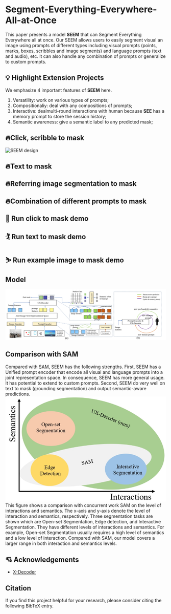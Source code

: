# Segment-Everything-Everywhere-All-at-Once
This paper presents a model **SEEM** that can Segment Everything Everywhere all at once. Our SEEM allows users to easily segment visual an image using prompts of different types including visual prompts (points, marks, boxes, scribbles and image segments) and language prompts (text and audio), etc. It can also handle any combination of prompts or generalize to custom prompts. 
## :bulb: Highlight Extension Projects
We emphasize $4$ important features of **SEEM** here.
1. Versatility: work on various types of prompts;
2. Compositionaliy: deal with any compositions of prompts;
3. Interactive: dealmulti-round interactions with human because **SEE** has a memory prompt to store the session history;
4. Semantic awareness: give a semantic label to any predicted mask;

## 🔥Click, scribble to mask
![SEEM design](assets/click2mask.png?raw=true)
## 🔥Text to mask
## 🔥Referring image segmentation to mask
## 🔥Combination of different prompts to mask

## :robot: Run click to mask demo
<!-- should show an example image here -->
## :golfing: Run text to mask demo
<!-- should show an example image here -->
## :skier: Run example image to mask demo
<!-- should show an example image here -->
## Model
![SEEM design](assets/model.jpg?raw=true)
## Comparison with SAM
Compared with [SAM](https://arxiv.org/abs/2304.02643), SEEM has the following strengths. First, SEEM has a Unified prompt encoder that encode all visual and language prompts into a joint representation space. In consequence, SEEM has more general usage. It has potential to extend to custom prompts. Second, SEEM do very well on text to mask (grounding segmentation) and output semantic-aware predictions.
![Compare](assets/compare_with_sam.jpg?raw=true)
This figure shows a comparison with concurrent work SAM on the level of interactions and semantics. The x-axis and y-axis denote the level of interaction and semantics, respectively. Three segmentation tasks are shown which are Open-set Segmentation, Edge detection, and Interactive Segmentation. They have different levels of interactions and semantics. For example, Open-set Segmentation usually requires a high level of semantics and a low level of interaction. Compared with SAM, our model covers a larger range in both interaction and semantics levels.
## :cupid: Acknowledgements
- [X-Decoder](https://github.com/microsoft/X-Decoder)

## Citation
If you find this project helpful for your research, please consider citing the following BibTeX entry.
```BibTex

```